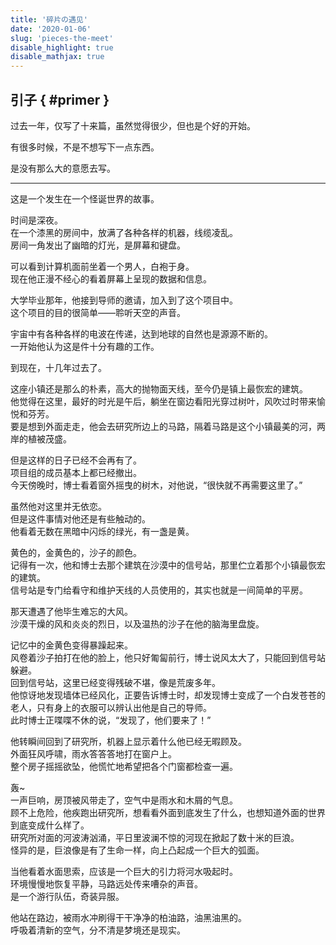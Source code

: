 ```yaml
---
title: '碎片の遇见'
date: '2020-01-06'
slug: 'pieces-the-meet'
disable_highlight: true
disable_mathjax: true
---
```


## 引子 { #primer }

过去一年，仅写了十来篇，虽然觉得很少，但也是个好的开始。

有很多时候，不是不想写下一点东西。

是没有那么大的意愿去写。

---

这是一个发生在一个怪诞世界的故事。

时间是深夜。  
在一个漆黑的房间中，放满了各种各样的机器，线缆凌乱。  
房间一角发出了幽暗的灯光，是屏幕和键盘。

可以看到计算机面前坐着一个男人，白袍于身。  
现在他正漫不经心的看着屏幕上呈现的数据和信息。

大学毕业那年，他接到导师的邀请，加入到了这个项目中。  
这个项目的目的很简单——聆听天空的声音。

宇宙中有各种各样的电波在传递，达到地球的自然也是源源不断的。  
一开始他认为这是件十分有趣的工作。

到现在，十几年过去了。

这座小镇还是那么的朴素，高大的抛物面天线，至今仍是镇上最恢宏的建筑。  
他觉得在这里，最好的时光是午后，躺坐在窗边看阳光穿过树叶，风吹过时带来愉悦和芬芳。  
要是想到外面走走，他会去研究所边上的马路，隔着马路是这个小镇最美的河，两岸的植被茂盛。

但是这样的日子已经不会再有了。  
项目组的成员基本上都已经撤出。  
今天傍晚时，博士看着窗外摇曳的树木，对他说，“很快就不再需要这里了。”  

虽然他对这里并无依恋。  
但是这件事情对他还是有些触动的。  
他看着无数在黑暗中闪烁的绿光，有一盏是黄。

黄色的，金黄色的，沙子的颜色。  
记得有一次，他和博士去那个建筑在沙漠中的信号站，那里伫立着那个小镇最恢宏的建筑。  
信号站是专门给看守和维护天线的人员使用的，其实也就是一间简单的平房。

那天遭遇了他毕生难忘的大风。  
沙漠干燥的风和炎炎的烈日，以及温热的沙子在他的脑海里盘旋。

记忆中的金黄色变得暴躁起来。  
风卷着沙子拍打在他的脸上，他只好匍匐前行，博士说风太大了，只能回到信号站躲避。  
回到信号站，这里已经变得残破不堪，像是荒废多年。  
他惊讶地发现墙体已经风化，正要告诉博士时，却发现博士变成了一个白发苍苍的老人，只有身上的衣服可以辨认出他是自己的导师。  
此时博士正喋喋不休的说，“发现了，他们要来了！”

他转瞬间回到了研究所，机器上显示着什么他已经无暇顾及。  
外面狂风呼啸，雨水答答答地打在窗户上。  
整个房子摇摇欲坠，他慌忙地希望把各个门窗都检查一遍。

轰~  
一声巨响，房顶被风带走了，空气中是雨水和木屑的气息。  
顾不上危险，他疾跑出研究所，想看看外面到底发生了什么，也想知道外面的世界到底变成什么样了。  
研究所对面的河波涛汹涌，平日里波澜不惊的河现在掀起了数十米的巨浪。  
怪异的是，巨浪像是有了生命一样，向上凸起成一个巨大的弧面。

当他看着水面思索，应该是一个巨大的引力将河水吸起时。  
环境慢慢地恢复平静，马路远处传来嘈杂的声音。  
是一个游行队伍，奇装异服。

他站在路边，被雨水冲刷得干干净净的柏油路，油黑油黑的。  
呼吸着清新的空气，分不清是梦境还是现实。
